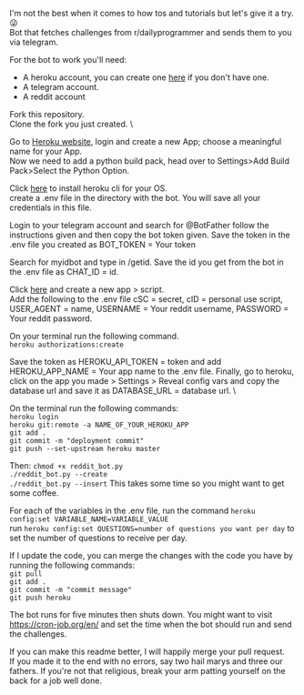 I'm not the best when it comes to how tos and tutorials but let's give it a try. 😜 \
Bot that fetches challenges from r/dailyprogrammer and sends them to you via telegram.

For the bot to work you'll need: 
* A heroku account, you can create one [here](https://signup.heroku.com) if you don't have one. 
* A telegram account. 
* A reddit account

Fork this repository. \
Clone the fork you just created. \


Go to [Heroku website](heroku.com), login and create a new App; choose a meaningful name for your App. \
Now we need to add a python build pack, head over to Settings>Add Build Pack>Select the Python Option. 

Click [here](https://devcenter.heroku.com/articles/heroku-cli) to install heroku cli for your OS. \
create a .env file in the directory with the bot. You will save all your credentials in this file. 

Login to your telegram account and search for @BotFather follow the instructions given and then copy the bot token  given.
Save the token in the .env file you created as BOT_TOKEN = Your token 

Search for myidbot and type in /getid. Save the id you get from the bot in the .env file as CHAT_ID = id. 

Click [here](https://ssl.reddit.com/prefs/apps/) and create a new app > script. \
Add the following to the .env file cSC = secret, cID = personal use script, USER_AGENT = name, USERNAME = Your reddit username, PASSWORD = Your reddit password. 

On your terminal run the following command. \
`heroku authorizations:create`

Save the token as HEROKU_API_TOKEN = token and add HEROKU_APP_NAME = Your app name to the .env file.
Finally, go to heroku, click on the app you made > Settings > Reveal config vars and copy the database url and save it as DATABASE_URL = database url. \

On the terminal run the following commands: \
`heroku login` \
`heroku git:remote -a NAME_OF_YOUR_HEROKU_APP` \
`git add .` \
`git commit -m "deployment commit"` \
`git push --set-upstream heroku master`

Then:
`chmod +x reddit_bot.py` \
`./reddit_bot.py --create` \
`./reddit_bot.py --insert` This takes some time so you might want to get some coffee.

For each of the variables in the .env file, run the command `heroku config:set VARIABLE_NAME=VARIABLE_VALUE` \
run `heroku config:set QUESTIONS=number of questions you want per day` to set the number of questions to receive per day.

If I update the code, you can merge the changes with the code you have by running the following commands: \
`git pull` \
`git add .` \
`git commit -m "commit message"` \
`git push heroku`


The bot runs for five minutes then shuts down. You might want to visit https://cron-job.org/en/ and set the time when the bot should run and send the challenges.

If you can make this readme better, I will happily merge your pull request. \
If you made it to the end with no errors, say two hail marys and three our fathers. If you're not that religious, break your arm patting yourself on the back for a job well done.

